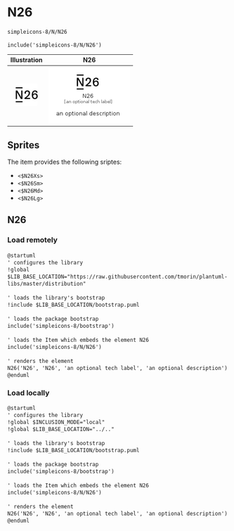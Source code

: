 # N26


```text
simpleicons-8/N/N26
```

```text
include('simpleicons-8/N/N26')
```



| Illustration | N26 |
| :---: | :---: |
| ![illustration for Illustration](../../simpleicons-8/N/N26.png) | ![illustration for N26](../../simpleicons-8/N/N26.Local.png) |



## Sprites
The item provides the following sriptes:

- `<$N26Xs>`
- `<$N26Sm>`
- `<$N26Md>`
- `<$N26Lg>`





## N26

### Load remotely
```plantuml
@startuml
' configures the library
!global $LIB_BASE_LOCATION="https://raw.githubusercontent.com/tmorin/plantuml-libs/master/distribution"

' loads the library's bootstrap
!include $LIB_BASE_LOCATION/bootstrap.puml

' loads the package bootstrap
include('simpleicons-8/bootstrap')

' loads the Item which embeds the element N26
include('simpleicons-8/N/N26')

' renders the element
N26('N26', 'N26', 'an optional tech label', 'an optional description')
@enduml
```

### Load locally
```plantuml
@startuml
' configures the library
!global $INCLUSION_MODE="local"
!global $LIB_BASE_LOCATION="../.."

' loads the library's bootstrap
!include $LIB_BASE_LOCATION/bootstrap.puml

' loads the package bootstrap
include('simpleicons-8/bootstrap')

' loads the Item which embeds the element N26
include('simpleicons-8/N/N26')

' renders the element
N26('N26', 'N26', 'an optional tech label', 'an optional description')
@enduml
```

